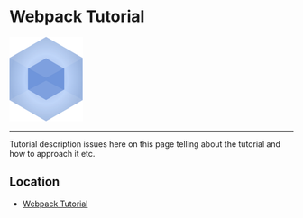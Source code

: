 # Webpack Tutorial

<img src="./webpack-logo-old.png" height=150 />

---

Tutorial description issues here on this page telling about the tutorial and how to approach it etc.

## Location

- [Webpack Tutorial]()

